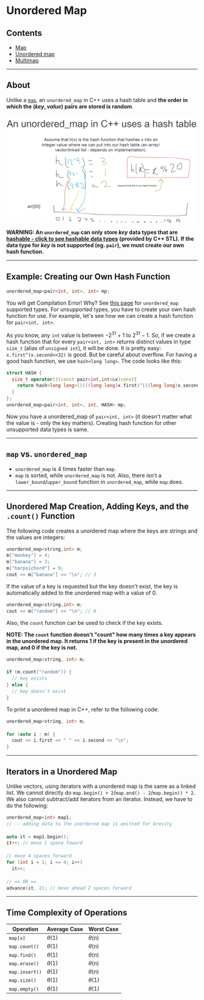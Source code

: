 # Unordered Map

## Contents

-   [Map](map.md)
-   [Unordered map](#)
-   [Multimap](multimap.md)

---

## About

Unlike a [`map`](map.md), an `unordered_map` in C++ uses a hash table and **the order in which the $(key, value)$ pairs are stored is random**.

![Image](images/unordered_map.png)

**WARNING: An `unordered_map` can only store $key$ data types that are [hashable - click to see hashable data types](http://www.cplusplus.com/reference/functional/hash/) (provided by C++ STL). If the data type for $key$ is not supported (eg. `pair`), we must create our own hash function.**

---

## Example: Creating our Own Hash Function

```cpp
unordered_map<pair<int, int>, int> mp;
```

You will get Compilation Error! Why? See [this page](http://www.cplusplus.com/reference/functional/hash) for `unordered_map` supported types. For unsupported types, you have to create your own hash function for use. For example, let's see how we can create a hash function for `pair<int, int>`.

As you know, any `int` value is between $-2^{31}+1$ to $2^{31}-1$. So, if we create a hash function that for every `pair<int, int>` returns distinct values in type `size_t` (alias of `unsigned int`), it will be done. It is pretty easy: `x.first^(x.second<<32)` is good. But be careful about overflow. For having a good hash function, we use `hash<long long>`. The code looks like this:

```cpp
struct HASH {
  size_t operator()(const pair<int,int>&x)const{
    return hash<long long>()(((long long)x.first)^(((long long)x.second)<<32));
  }
};
unordered_map<pair<int, int>, int, HASH> mp;
```

Now you have a unordered_map of `pair<int, int>` (it doesn't matter what the value is - only the key matters). Creating hash function for other unsupported data types is same.

---

## `map` vs. `unordered_map`

-   `unordered_map` is 4 times faster than `map`.
-   `map` is sorted, while `unordered_map` is not. Also, there isn't a `lower_bound`/`upper_bound` function in `unordered_map`, while `map` does.

---

## Unordered Map Creation, Adding Keys, and the `.count()` Function

The following code creates a unordered map where the keys are strings and the values are integers:

```cpp
unordered_map<string,int> m;
m["monkey"] = 4;
m["banana"] = 3;
m["harpsichord"] = 9;
cout << m["banana"] << "\n"; // 3
```

If the value of a key is requested but the key doesn't exist, the key is automatically added to the unordered map with a value of $0$.

```cpp
unordered_map<string,int> m;
cout << m["random"] << "\n"; // 0
```

Also, the `count` function can be used to check if the key exists.

**NOTE: The `count` function doesn't "count" how many times a key appears in the unordered map. It returns $1$ if the key is present in the unordered map, and $0$ if the key is not.**

```cpp
unordered_map<string, int> m;

if (m.count("random")) {
  // key exists
} else {
  // key doesn't exist
}
```

To print a unordered map in C++, refer to the following code:

```cpp
unordered_map<string, int> m;

for (auto i : m) {
  cout << i.first << " " << i.second << "\n";
}
```

---

## Iterators in a Unordered Map

Unlike vectors, using iterators with a unordered map is the same as a linked list. We cannot directly do `map.begin() + 2`/`map.end() - 2`/`map.begin() * 2`. We also cannot subtract/add iterators from an iterator. Instead, we have to do the following:

```cpp
unordered_map<int> map1;
// -- adding data to the unordered map is omitted for brevity

auto it = map1.begin();
it++; // move 1 space foward

// move 4 spaces forward
for (int i = 1; i <= 4; i++)
  it++;

// == OR ==
advance(it, 2); // move ahead 2 spaces forward
```

---

## Time Complexity of Operations

| Operation      | Average Case | Worst Case  |
| -------------- | ------------ | ----------- |
| `map[x]`       | $\theta(1)$  | $\theta(n)$ |
| `map.count()`  | $\theta(1)$  | $\theta(n)$ |
| `map.find()`   | $\theta(1)$  | $\theta(n)$ |
| `map.erase()`  | $\theta(1)$  | $\theta(n)$ |
| `map.insert()` | $\theta(1)$  | $\theta(n)$ |
| `map.size()`   | $\theta(1)$  | $\theta(1)$ |
| `map.empty()`  | $\theta(1)$  | $\theta(1)$ |
